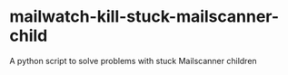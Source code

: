 # mailwatch-kill-stuck-mailscanner-child
A python script to solve problems with stuck Mailscanner children
